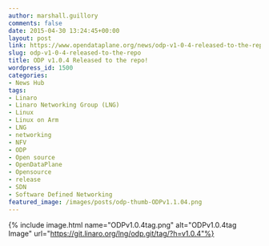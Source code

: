 ```yaml
---
author: marshall.guillory
comments: false
date: 2015-04-30 13:24:45+00:00
layout: post
link: https://www.opendataplane.org/news/odp-v1-0-4-released-to-the-repo/
slug: odp-v1-0-4-released-to-the-repo
title: ODP v1.0.4 Released to the repo!
wordpress_id: 1500
categories:
- News Hub
tags:
- Linaro
- Linaro Networking Group (LNG)
- Linux
- Linux on Arm
- LNG
- networking
- NFV
- ODP
- Open source
- OpenDataPlane
- Opensource
- release
- SDN
- Software Defined Networking
featured_image: /images/posts/odp-thumb-ODPv1.1.04.png
---
```


{% include image.html name="ODPv1.0.4tag.png" alt="ODPv1.0.4tag Image" url="https://git.linaro.org/lng/odp.git/tag/?h=v1.0.4"%}
